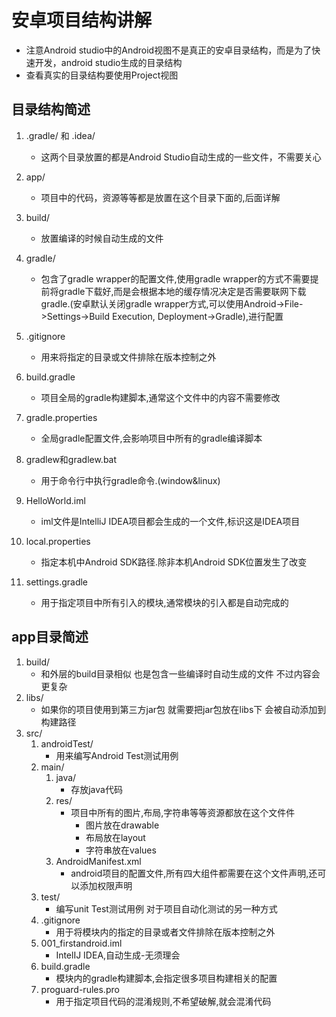 # 安卓项目结构讲解
* 注意Android studio中的Android视图不是真正的安卓目录结构，而是为了快速开发，android studio生成的目录结构
* 查看真实的目录结构要使用Project视图

## 目录结构简述
1. .gradle/ 和 .idea/
    * 这两个目录放置的都是Android Studio自动生成的一些文件，不需要关心
2. app/
    * 项目中的代码，资源等等都是放置在这个目录下面的,后面详解
3. build/
    * 放置编译的时候自动生成的文件
4. gradle/
    * 包含了gradle wrapper的配置文件,使用gradle wrapper的方式不需要提前将gradle下载好,而是会根据本地的缓存情况决定是否需要联网下载gradle.(安卓默认关闭gradle wrapper方式,可以使用Android->File->Settings->Build Execution, Deployment->Gradle),进行配置
    
5. .gitignore
    * 用来将指定的目录或文件排除在版本控制之外
6. build.gradle
    * 项目全局的gradle构建脚本,通常这个文件中的内容不需要修改
7. gradle.properties
    * 全局gradle配置文件,会影响项目中所有的gradle编译脚本
8. gradlew和gradlew.bat
    * 用于命令行中执行gradle命令.(window&linux)
9. HelloWorld.iml
    * iml文件是IntelliJ IDEA项目都会生成的一个文件,标识这是IDEA项目
10. local.properties
    * 指定本机中Android SDK路径.除非本机Android SDK位置发生了改变
11. settings.gradle
    * 用于指定项目中所有引入的模块,通常模块的引入都是自动完成的
    
## app目录简述
1. build/
    * 和外层的build目录相似 也是包含一些编译时自动生成的文件 不过内容会更复杂
2. libs/
    * 如果你的项目使用到第三方jar包  就需要把jar包放在libs下  会被自动添加到构建路径
3. src/
    1. androidTest/
        * 用来编写Android Test测试用例
    2. main/
        1. java/
            * 存放java代码
        2. res/
            * 项目中所有的图片,布局,字符串等等资源都放在这个文件件
                * 图片放在drawable
                * 布局放在layout
                * 字符串放在values
        3. AndroidManifest.xml
            * android项目的配置文件,所有四大组件都需要在这个文件声明,还可以添加权限声明
    3. test/
        * 编写unit Test测试用例   对于项目自动化测试的另一种方式
    4. .gitignore
        * 用于将模块内的指定的目录或者文件排除在版本控制之外
    5. 001_firstandroid.iml
        * IntelIJ IDEA,自动生成-无须理会
    6. build.gradle
        * 模块内的gradle构建脚本,会指定很多项目构建相关的配置
    7. proguard-rules.pro
        * 用于指定项目代码的混淆规则,不希望破解,就会混淆代码
        